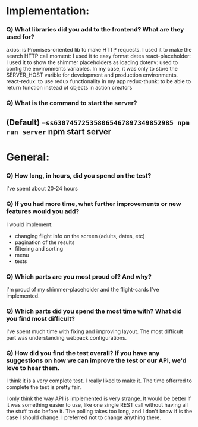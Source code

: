 # Implementation:

### Q) What libraries did you add to the frontend? What are they used for?
axios: is Promises-oriented lib to make HTTP requests. I used it to make the search HTTP call
moment: I used it to easy format dates
react-placeholder: I used it to show the shimmer placeholders as loading
dotenv: used to config the environments variables. In my case, it was only to store the SERVER_HOST varible
  for development and production environments.
react-redux: to use redux functionality in my app
redux-thunk: to be able to return function instead of objects in action creators


### Q) What is the command to start the server?


(Default) `=ss630745725358065467897349852985 npm run server`
npm start server
---

# General:

### Q) How long, in hours, did you spend on the test?
I've spent about 20-24 hours

### Q) If you had more time, what further improvements or new features would you add?
I would implement: 
- changing flight info on the screen (adults, dates, etc)
- pagination of the results
- filtering and sorting
- menu
- tests

### Q) Which parts are you most proud of? And why?
I'm proud of my shimmer-placeholder and the flight-cards I've implemented. 

### Q) Which parts did you spend the most time with? What did you find most difficult?
I've spent much time with fixing and improving layout. 
The most difficult part was understanding webpack configurations.

### Q) How did you find the test overall? If you have any suggestions on how we can improve the test or our API, we'd love to hear them.
I think it is a very complete test. I really liked to make it.
The time offerred to complete the test is pretty fair.

I only think the way API is implemented is very strange. It would be better if it was something 
easier to use, like one single REST call without having all the stuff to do before it.
The polling takes too long, and I don't know if is the case I should change. I preferred not to
change anything there.
